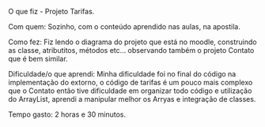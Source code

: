 
O que fiz - Projeto Tarifas.

Com quem: Sozinho, com o conteúdo aprendido nas aulas, na apostila.

Como fez: Fiz lendo o diagrama do projeto que está no moodle, construindo as classe, atributitos, métodos etc... observando também o projeto Contato que é bem similar.

Dificuldade/o que aprendi: Minha dificuldade foi no final do código na implementação do extorno, o código de tarifas é um pouco mais complexo que o Contato então tive dificuldade em organizar todo código e utilização do ArrayList, aprendi a manipular melhor os Arryas e integração de classes.

Tempo gasto: 2 horas e 30 minutos.
